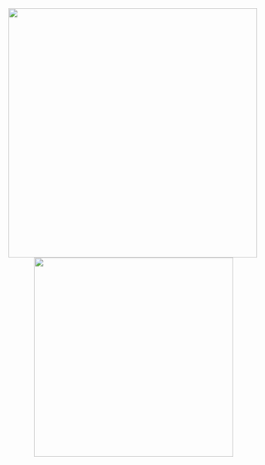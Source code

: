 <img width="500px" src="http://i.imgur.com/tXmKntN.png"/>
<center><img width="400px" src="http://i.imgur.com/WDZye0M.png"/></center>
